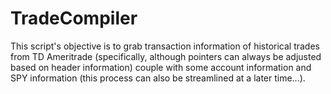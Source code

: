 # TradeCompiler
This script's objective is to grab transaction information of historical trades from TD Ameritrade (specifically, although pointers can always be adjusted based on header information) couple with some account information and SPY information (this process can also be streamlined at a later time...).
